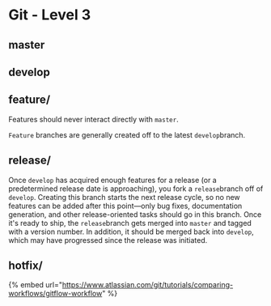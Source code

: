 # Git - Level 3

## master

## develop

## feature/

Features should never interact directly with `master`.

 `Feature` branches are generally created off to the latest `develop`branch.

## release/

Once `develop` has acquired enough features for a release \(or a predetermined release date is approaching\), you fork a `release`branch off of `develop`. Creating this branch starts the next release cycle, so no new features can be added after this point—only bug fixes, documentation generation, and other release-oriented tasks should go in this branch. Once it's ready to ship, the `release`branch gets merged into `master` and tagged with a version number. In addition, it should be merged back into `develop`, which may have progressed since the release was initiated.

## hotfix/



{% embed url="https://www.atlassian.com/git/tutorials/comparing-workflows/gitflow-workflow" %}



